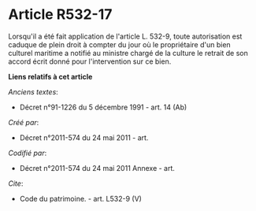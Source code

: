 # Article R532-17

Lorsqu'il a été fait application de l'article L. 532-9, toute autorisation est caduque de plein droit à compter du jour où le
propriétaire d'un bien culturel maritime a notifié au ministre chargé de la culture le retrait de son accord écrit donné pour
l'intervention sur ce bien.

**Liens relatifs à cet article**

_Anciens textes_:

  - Décret n°91-1226 du 5 décembre 1991 - art. 14 (Ab)

_Créé par_:

  - Décret n°2011-574 du 24 mai 2011  - art.

_Codifié par_:

  - Décret n°2011-574 du 24 mai 2011 Annexe - art.

_Cite_:

  - Code du patrimoine. - art. L532-9 (V)
